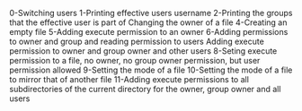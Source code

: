 0-Switching users
1-Printing effective users username
2-Printing the groups that the effective user is part of
Changing the owner of a file
4-Creating an empty file
5-Adding execute permission to an owner
6-Adding permissions to owner and group and reading permission to users
Adding execute permission to owner and group owner and other users
8-Seting execute permission to a file, no owner, no group owner permission, but user permission allowed
9-Setting the mode of a file
10-Setting the mode of a file to mirror that of another file
11-Adding execute permissions to all subdirectories of the current directory for the owner, group owner and all users
